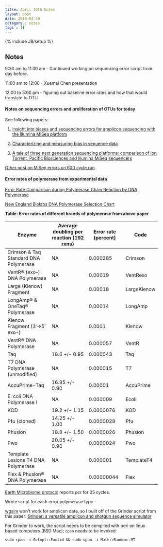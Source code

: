 ```yaml
---
title: April 30th Notes
layout: post
date: 2015-04-30
category : notes
tags : []
---
```

{% include JB/setup %}

## Notes

9:30 am to 11:00 am - Continued working on sequencing error script from day before.

11:00 am to 12:00 - Xuemei Chen presentation

12:00 to 5:00 pm - figuring out baseline error rates and how that would translate to OTU


#### Notes on sequencing errors and proliferation of OTUs for today

See following papers:

  1. [Insight into biases and sequencing errors for amplicon sequencing with the Illumina MiSeq platform](http://nar.oxfordjournals.org/content/early/2015/01/13/nar.gku1341.full)

  2. [Characterizing and measuring bias in sequence data](http://link.springer.com/article/10.1186/gb-2013-14-5-r51)

  3. [A tale of three next generation sequencing platforms: comparison of Ion Torrent, Pacific Biosciences and Illumina MiSeq sequencers](http://www.biomedcentral.com/1471-2164/13/341)

[Other post on MiSeq errors on 600 cycle run](http://seqanswers.com/forums/showthread.php?t=40879)

#### Error rates of polymerase from experimental data

[Error Rate Comparison during Polymerase Chain Reaction by DNA Polymerase](http://www.hindawi.com/journals/mbi/2014/287430/)

[New England Biolabs DNA Polymerase Selection Chart](https://www.neb.com/tools-and-resources/selection-charts/dna-polymerase-selection-chart)

**Table: Error rates of different brands of polymerase from above paper**

| Enzyme | Average doubling per reaction (192 rxns)  | Error rate (percent) | Code |
|--------------|---------------------------|------------------------------|----------------|
| Crimson & Taq Standard DNA Polymerase | NA | 0.000285 | Crimson |
| VentR® (exo–) DNA Polymerase | NA | 0.00019 | VentRexo |
| Large (Klenow) Fragment | NA | 0.00018 | LargeKlenow |
| LongAmp® & OneTaq® Polymerase | NA | 0.00014 | LongAmp |
| Klenow Fragment (3′→5′ exo-) | NA | 0.0001 | Klenow |
| VentR® DNA Polymerase | NA | 0.000057 | VentR |
| Taq | 18.6 +/- 0.95 | 0.000043 | Taq |
| T7 DNA Polymerase (unmodified) | NA | 0.000015 | T7 |
| AccuPrime-Taq  | 16.95 +/- 0.90 | 0.00001  | AccuPrime |
| E. coli DNA Polymerase I | NA | 0.000009 | Ecoli |
| KOD | 19.2 +/- 1.15 | 0.0000076  | KOD |
| Pfu (cloned) | 14.25 +/- 1.00 | 0.0000028  | Pfu |
| Phusion | 18.8 +/- 1.50 | 0.0000026  | Phusion |
| Pwo | 20.05 +/- 0.90 | 0.0000024  | Pwo |
| Template Lesions T4 DNA Polymerase | NA | 0.000001 | TemplateT4 |
| Flex & Phusion® DNA Polymerase | NA | 0.00000044 | Flex |

[Earth Microbiome protocol](http://www.earthmicrobiome.org/emp-standard-protocols/16s/) reports pcr for 35 cycles.

Wrote script for each error polymerase type -

[wgsim](https://github.com/lh3/wgsim) won't work for amplicon data, so I built off of the Grinder script from this paper: [Grinder: a versatile amplicon and shotgun sequence simulator](http://nar.oxfordjournals.org/content/40/12/e94)

For Grinder to work, the script needs to be compiled with perl on linux based computers (BSD Mac); ```cpan``` needs to be invoked:

```sudo cpan -i Getopt::Euclid && sudo cpan -i Math::Random::MT```
